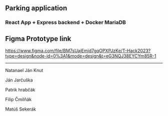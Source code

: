 ## Parking application

### React App + Express backend + Docker MariaDB

## Figma Prototype link

https://www.figma.com/file/BM7sUajEmid7gqOPXPJzKe/T-Hack2023?type=design&node-id=0%3A1&mode=design&t=eG3NQJ38EYCYm85R-1


---
Natanael Ján Knut

Ján Jarčuška

Patrik hrabčák

Filip Čmilňák

Matúš Sekerák
